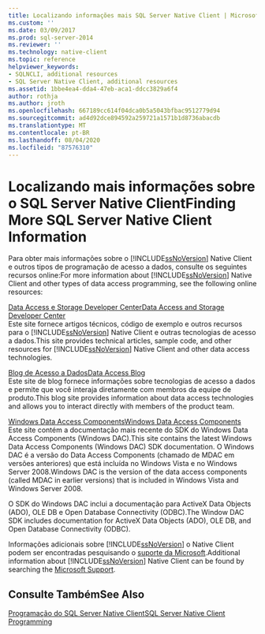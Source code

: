 ```yaml
---
title: Localizando informações mais SQL Server Native Client | Microsoft Docs
ms.custom: ''
ms.date: 03/09/2017
ms.prod: sql-server-2014
ms.reviewer: ''
ms.technology: native-client
ms.topic: reference
helpviewer_keywords:
- SQLNCLI, additional resources
- SQL Server Native Client, additional resources
ms.assetid: 1bbe4ea4-dda4-47eb-aca1-ddcc3829a6f4
author: rothja
ms.author: jroth
ms.openlocfilehash: 667189cc614f04dca0b5a5043bfbac9512779d94
ms.sourcegitcommit: ad4d92dce894592a259721a1571b1d8736abacdb
ms.translationtype: MT
ms.contentlocale: pt-BR
ms.lasthandoff: 08/04/2020
ms.locfileid: "87576310"
---
```

# <a name="finding-more-sql-server-native-client-information"></a><span data-ttu-id="6765d-102">Localizando mais informações sobre o SQL Server Native Client</span><span class="sxs-lookup"><span data-stu-id="6765d-102">Finding More SQL Server Native Client Information</span></span>
  <span data-ttu-id="6765d-103">Para obter mais informações sobre o [!INCLUDE[ssNoVersion](../../includes/ssnoversion-md.md)] Native Client e outros tipos de programação de acesso a dados, consulte os seguintes recursos online:</span><span class="sxs-lookup"><span data-stu-id="6765d-103">For more information about [!INCLUDE[ssNoVersion](../../includes/ssnoversion-md.md)] Native Client and other types of data access programming, see the following online resources:</span></span>  
  
 [<span data-ttu-id="6765d-104">Data Access e Storage Developer Center</span><span class="sxs-lookup"><span data-stu-id="6765d-104">Data Access and Storage Developer Center</span></span>](https://go.microsoft.com/fwlink?linkid=4173)  
 <span data-ttu-id="6765d-105">Este site fornece artigos técnicos, código de exemplo e outros recursos para o [!INCLUDE[ssNoVersion](../../includes/ssnoversion-md.md)] Native Client e outras tecnologias de acesso a dados.</span><span class="sxs-lookup"><span data-stu-id="6765d-105">This site provides technical articles, sample code, and other resources for [!INCLUDE[ssNoVersion](../../includes/ssnoversion-md.md)] Native Client and other data access technologies.</span></span>  
  
 [<span data-ttu-id="6765d-106">Blog de Acesso a Dados</span><span class="sxs-lookup"><span data-stu-id="6765d-106">Data Access Blog</span></span>](https://go.microsoft.com/fwlink/?LinkId=48617)  
 <span data-ttu-id="6765d-107">Este site de blog fornece informações sobre tecnologias de acesso a dados e permite que você interaja diretamente com membros da equipe de produto.</span><span class="sxs-lookup"><span data-stu-id="6765d-107">This blog site provides information about data access technologies and allows you to interact directly with members of the product team.</span></span>  
  
 [<span data-ttu-id="6765d-108">Windows Data Access Components</span><span class="sxs-lookup"><span data-stu-id="6765d-108">Windows Data Access Components</span></span>](https://go.microsoft.com/fwlink/?LinkId=107907)  
 <span data-ttu-id="6765d-109">Este site contém a documentação mais recente do SDK do Windows Data Access Components (Windows DAC).</span><span class="sxs-lookup"><span data-stu-id="6765d-109">This site contains the latest Windows Data Access Components (Windows DAC) SDK documentation.</span></span> <span data-ttu-id="6765d-110">O Windows DAC é a versão do Data Access Components (chamado de MDAC em versões anteriores) que está incluída no Windows Vista e no Windows Server 2008.</span><span class="sxs-lookup"><span data-stu-id="6765d-110">Windows DAC is the version of the data access components (called MDAC in earlier versions) that is included in Windows Vista and Windows Server 2008.</span></span>  
  
 <span data-ttu-id="6765d-111">O SDK do Windows DAC inclui a documentação para ActiveX Data Objects (ADO), OLE DB e Open Database Connectivity (ODBC).</span><span class="sxs-lookup"><span data-stu-id="6765d-111">The Window DAC SDK includes documentation for ActiveX Data Objects (ADO), OLE DB, and Open Database Connectivity (ODBC).</span></span>  
  
 <span data-ttu-id="6765d-112">Informações adicionais sobre [!INCLUDE[ssNoVersion](../../includes/ssnoversion-md.md)] o Native Client podem ser encontradas pesquisando o [suporte da Microsoft](https://support.microsoft.com).</span><span class="sxs-lookup"><span data-stu-id="6765d-112">Additional information about [!INCLUDE[ssNoVersion](../../includes/ssnoversion-md.md)] Native Client can be found by searching the [Microsoft Support](https://support.microsoft.com).</span></span>  
  
## <a name="see-also"></a><span data-ttu-id="6765d-113">Consulte Também</span><span class="sxs-lookup"><span data-stu-id="6765d-113">See Also</span></span>  
 [<span data-ttu-id="6765d-114">Programação do SQL Server Native Client</span><span class="sxs-lookup"><span data-stu-id="6765d-114">SQL Server Native Client Programming</span></span>](sql-server-native-client-programming.md)  
  
  
